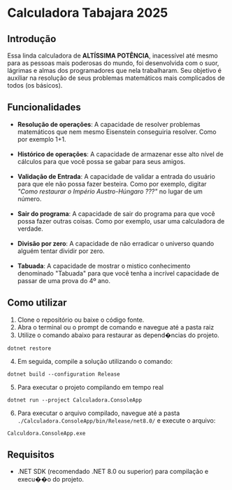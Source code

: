 ﻿# Calculadora Tabajara 2025

## Introdução

Essa linda calculadora de **ALTÍSSIMA POTÊNCIA**, inacessível até mesmo para as pessoas mais poderosas do mundo, foi desenvolvida com o suor, lágrimas e almas dos programadores que nela trabalharam. Seu objetivo é auxiliar na resolução de seus problemas matemáticos mais complicados de todos (os básicos).

## Funcionalidades

- **Resolução de operações**: A capacidade de resolver problemas matemáticos que nem mesmo Eisenstein conseguiria resolver. Como por exemplo 1+1.
<br> <br>
- **Histórico de operações**: A capacidade de armazenar esse alto nível de cálculos para que você possa se gabar para seus amigos.
<br> <br>
- **Validação de Entrada**: A capacidade de validar a entrada do usuário para que ele não possa fazer besteira. Como por exemplo, digitar  *"Como restaurar o Império Austro-Húngaro ???"*  no lugar de um número. 
<br> <br>
- **Sair do programa**: A capacidade de sair do programa para que você possa fazer outras coisas. Como por exemplo, usar uma calculadora de verdade.
<br> <br>
- **Divisão por zero**: A capacidade de não erradicar o universo quando alguém tentar dividir por zero.
<br> <br>
- **Tabuada**: A capacidade de mostrar o mistico conhecimento denominado "Tabuada" para que você tenha a incrível capacidade de passar de uma prova do 4º ano.

## Como utilizar

1. Clone o repositório ou baixe o código fonte.
2. Abra o terminal ou o prompt de comando e navegue até a pasta raiz
3. Utilize o comando abaixo para restaurar as depend�ncias do projeto.

```
dotnet restore
```

4. Em seguida, compile a solução utilizando o comando:
   
```
dotnet build --configuration Release
```

5. Para executar o projeto compilando em tempo real
   
```
dotnet run --project Calculadora.ConsoleApp
```

6. Para executar o arquivo compilado, navegue até a pasta `./Calculadora.ConsoleApp/bin/Release/net8.0/` e execute o arquivo:
   
```
Calculdora.ConsoleApp.exe
```

## Requisitos

- .NET SDK (recomendado .NET 8.0 ou superior) para compilação e execu��o do projeto.